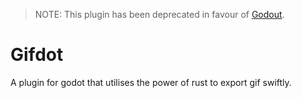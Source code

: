 > NOTE: This plugin has been deprecated in favour of [Godout](https://github.com/IsotoxalDev/Godout).

# Gifdot
A plugin for godot that utilises the power of rust to export gif swiftly.
